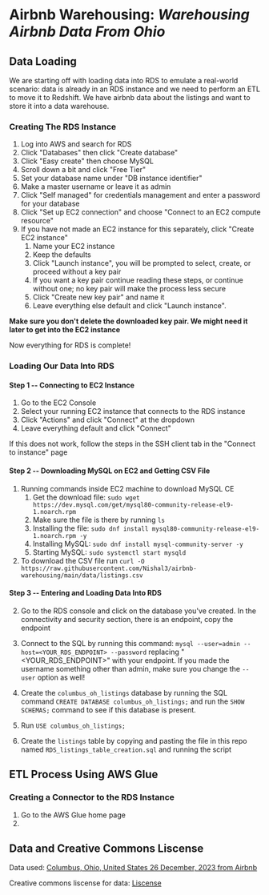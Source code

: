 # Airbnb Warehousing: _**Warehousing Airbnb Data From Ohio**_

## Data Loading

We are starting off with loading data into RDS to emulate a real-world scenario: data is already in an RDS instance and we need to perform an ETL to move it to Redshift. We have airbnb data about the listings and want to store it into a data warehouse.

### Creating The RDS Instance

1. Log into AWS and search for RDS
2. Click "Databases" then click "Create database"
3. Click "Easy create" then choose MySQL
4. Scroll down a bit and click "Free Tier"
5. Set your database name under "DB instance identifier"
6. Make a master username or leave it as admin
7. Click "Self managed" for credentials management and enter a password for your database
8. Click "Set up EC2 connection" and choose "Connect to an EC2 compute resource"
9. If you have not made an EC2 instance for this separately, click "Create EC2 instance"
   1. Name your EC2 instance
   2. Keep the defaults
   3. Click "Launch instance", you will be prompted to select, create, or proceed without a key pair
   4. If you want a key pair continue reading these steps, or continue without one; no key pair will make the process less secure
   5. Click "Create new key pair" and name it
   6. Leave everything else default and click "Launch instance".

**Make sure you don't delete the downloaded key pair. We might need it later to get into the EC2 instance**

Now everything for RDS is complete!

### Loading Our Data Into RDS

#### Step 1 -- Connecting to EC2 Instance

1. Go to the EC2 Console
2. Select your running EC2 instance that connects to the RDS instance
3. Click "Actions" and click "Connect" at the dropdown
4. Leave everything default and click "Connect"

If this does not work, follow the steps in the SSH client tab in the "Connect to instance" page

#### Step 2 -- Downloading MySQL on EC2 and Getting CSV File

1. Running commands inside EC2 machine to download MySQL CE
   1. Get the download file: `sudo wget https://dev.mysql.com/get/mysql80-community-release-el9-1.noarch.rpm`
   2. Make sure the file is there by running `ls`
   3. Installing the file: `sudo dnf install mysql80-community-release-el9-1.noarch.rpm -y`
   4. Installing MySQL: `sudo dnf install mysql-community-server -y`
   5. Starting MySQL: `sudo systemctl start mysqld`
2. To download the CSV file run `curl -O https://raw.githubusercontent.com/Nishal3/airbnb-warehousing/main/data/listings.csv`

#### Step 3 -- Entering and Loading Data Into RDS

2. Go to the RDS console and click on the database you've created. In the connectivity and security section, there is an endpoint, copy the endpoint

3. Connect to the SQL by running this command: `mysql --user=admin --host=<YOUR_RDS_ENDPOINT> --password` replacing "<YOUR_RDS_ENDPOINT>" with your endpoint. If you made the username something other than admin, make sure you change the `--user` option as well!

4. Create the `columbus_oh_listings` database by running the SQL command `CREATE DATABASE columbus_oh_listings;` and run the `SHOW SCHEMAS;` command to see if this database is present.

5. Run `USE columbus_oh_listings;`

6. Create the `listings` table by copying and pasting the file in this repo named `RDS_listings_table_creation.sql` and running the script

## ETL Process Using AWS Glue

### Creating a Connector to the RDS Instance

1. Go to the AWS Glue home page
2.

## Data and Creative Commons Liscense

Data used: [Columbus, Ohio, United States 26 December, 2023 from Airbnb][data_link]

Creative commons liscense for data: [Liscense][creative_liscense]

<!-- Images  -->

<!-- Uber Data -->

[ data_link ]: http://insideairbnb.com/get-the-data/
[ creative_liscense ]: http://creativecommons.org/licenses/by/4.0/
